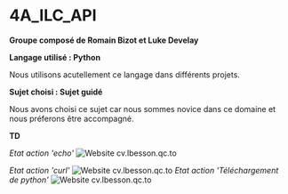 # 4A_ILC_API

**Groupe composé de Romain Bizot et Luke Develay**

**Langage utilisé : Python**  

Nous utilisons acutellement ce langage dans différents projets.

**Sujet choisi : Sujet guidé**

Nous avons choisi ce sujet car nous sommes novice dans ce domaine et nous préferons être accompagné.





**TD**

*Etat action 'echo'*
![Website cv.lbesson.qc.to](https://github.com/romainbcode/4A_ILC_API/actions/workflows/buildAPP.yml/badge.svg)


*Etat action 'curl'*
![Website cv.lbesson.qc.to](https://github.com/romainbcode/4A_ILC_API/actions/workflows/newpush.yml/badge.svg)
*Etat action 'Téléchargement de python'*
![Website cv.lbesson.qc.to](https://github.com/romainbcode/4A_ILC_API/actions/workflows/curl.yml/badge.svg)



